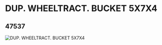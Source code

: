 # DUP. WHEELTRACT.  BUCKET 5X7X4
## 47537
![DUP. WHEELTRACT.  BUCKET 5X7X4](https://lc-www-live-s.legocdn.com/media/bricks/5/2/4224856.jpg)